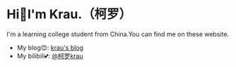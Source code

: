 # Hi👋I'm Krau.（柯罗）
I'm a learning college student from China.You can find me on these website.
- My blog😊: [krau's blog](https://krau.top)
- My bilibili💕: [@柯罗krau](https://space.bilibili.com/296036767)

